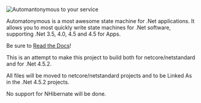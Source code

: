 ![Automantonymous to your service](https://raw.github.com/haf/Automatonymous/welcome_robot/doc/img/Automatonymous.gif)

Automatonymous is a most awesome state machine for .Net applications. It allows you to most quickly write state machines for .Net software, supporting .Net 3.5, 4.0, 4.5 and 4.5 for Apps.

Be sure to [Read the Docs](http://automatonymous.readthedocs.org/en/latest/configuration/quickstart.html)!


This is an attempt to make this project to build both for netcore/netstandard and for .Net 4.5.2.

All files will be moved to netcore/netstandard projects and to be Linked As in the .Net 4.5.2 projects.

No support for NHibernate will be done.
